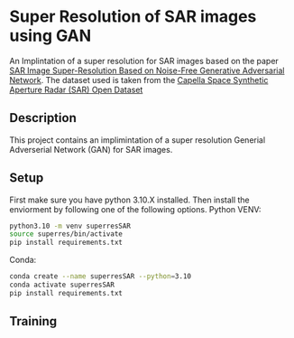 # Super Resolution of SAR images using GAN
An Implintation of a super resolution for SAR images based on the paper [SAR Image Super-Resolution Based on Noise-Free Generative Adversarial Network](https://ieeexplore.ieee.org/document/8899202).
The dataset used is taken from the [Capella Space Synthetic Aperture Radar (SAR) Open Dataset](https://registry.opendata.aws/capella_opendata/)

## Description
This project contains an implimintation of a super resolution Generial Adverserial Network (GAN) for SAR images.

## Setup
First make sure you have python 3.10.X installed. Then install the enviorment by following one of the following options.
Python VENV:
```bash
python3.10 -m venv superresSAR
source superres/bin/activate
pip install requirements.txt
```

Conda:
```bash
conda create --name superresSAR --python=3.10
conda activate superresSAR
pip install requirements.txt
```

## Training

